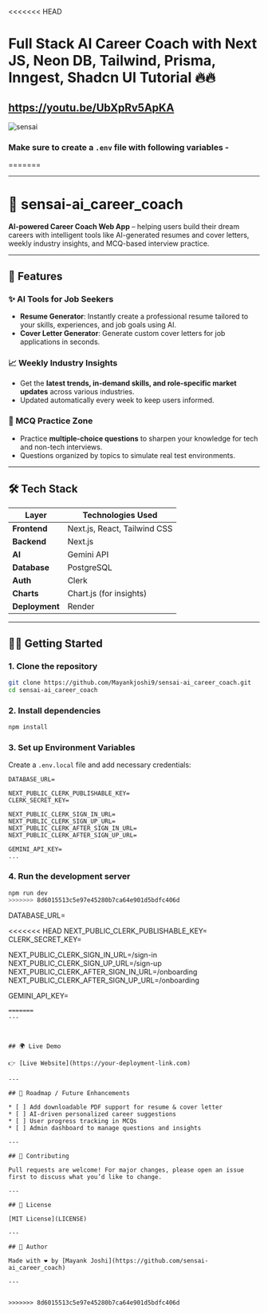 <<<<<<< HEAD
# Full Stack AI Career Coach with Next JS, Neon DB, Tailwind, Prisma, Inngest, Shadcn UI Tutorial 🔥🔥
## https://youtu.be/UbXpRv5ApKA

![sensai](https://github.com/user-attachments/assets/eee79242-4056-4d19-b655-2873788979e1)

### Make sure to create a `.env` file with following variables -

=======


---

# 💼 sensai-ai\_career\_coach

**AI-powered Career Coach Web App** – helping users build their dream careers with intelligent tools like AI-generated resumes and cover letters, weekly industry insights, and MCQ-based interview practice.

---

## 🚀 Features

### ✨ AI Tools for Job Seekers

* **Resume Generator**: Instantly create a professional resume tailored to your skills, experiences, and job goals using AI.
* **Cover Letter Generator**: Generate custom cover letters for job applications in seconds.

### 📈 Weekly Industry Insights

* Get the **latest trends, in-demand skills, and role-specific market updates** across various industries.
* Updated automatically every week to keep users informed.

### 🧠 MCQ Practice Zone

* Practice **multiple-choice questions** to sharpen your knowledge for tech and non-tech interviews.
* Questions organized by topics to simulate real test environments.

---

## 🛠️ Tech Stack

| Layer          | Technologies Used                                    |
| -------------- | ---------------------------------------------------- |
| **Frontend**   | Next.js, React, Tailwind CSS                         |
| **Backend**    | Next.js                                              |
| **AI**         | Gemini API                                           |
| **Database**   | PostgreSQL                                           |
| **Auth**       | Clerk                                                |
| **Charts**     | Chart.js (for insights)                              |
| **Deployment** |  Render                                              |

---

## 🧑‍💻 Getting Started

### 1. Clone the repository

```bash
git clone https://github.com/Mayankjoshi9/sensai-ai_career_coach.git
cd sensai-ai_career_coach
```

### 2. Install dependencies

```bash
npm install
```

### 3. Set up Environment Variables

Create a `.env.local` file and add necessary credentials:

```env
DATABASE_URL=

NEXT_PUBLIC_CLERK_PUBLISHABLE_KEY=
CLERK_SECRET_KEY=

NEXT_PUBLIC_CLERK_SIGN_IN_URL=
NEXT_PUBLIC_CLERK_SIGN_UP_URL=
NEXT_PUBLIC_CLERK_AFTER_SIGN_IN_URL=
NEXT_PUBLIC_CLERK_AFTER_SIGN_UP_URL=

GEMINI_API_KEY=
...
```

### 4. Run the development server

```bash
npm run dev
>>>>>>> 8d6015513c5e97e45280b7ca64e901d5bdfc406d
```
DATABASE_URL=

<<<<<<< HEAD
NEXT_PUBLIC_CLERK_PUBLISHABLE_KEY=
CLERK_SECRET_KEY=

NEXT_PUBLIC_CLERK_SIGN_IN_URL=/sign-in
NEXT_PUBLIC_CLERK_SIGN_UP_URL=/sign-up
NEXT_PUBLIC_CLERK_AFTER_SIGN_IN_URL=/onboarding
NEXT_PUBLIC_CLERK_AFTER_SIGN_UP_URL=/onboarding

GEMINI_API_KEY=
```
=======
---



## 🌍 Live Demo

👉 [Live Website](https://your-deployment-link.com)

---

## 📌 Roadmap / Future Enhancements

* [ ] Add downloadable PDF support for resume & cover letter
* [ ] AI-driven personalized career suggestions
* [ ] User progress tracking in MCQs
* [ ] Admin dashboard to manage questions and insights

---

## 🤝 Contributing

Pull requests are welcome! For major changes, please open an issue first to discuss what you’d like to change.

---

## 📄 License

[MIT License](LICENSE)

---

## 👤 Author

Made with ❤️ by [Mayank Joshi](https://github.com/sensai-ai_career_coach)

---


>>>>>>> 8d6015513c5e97e45280b7ca64e901d5bdfc406d

